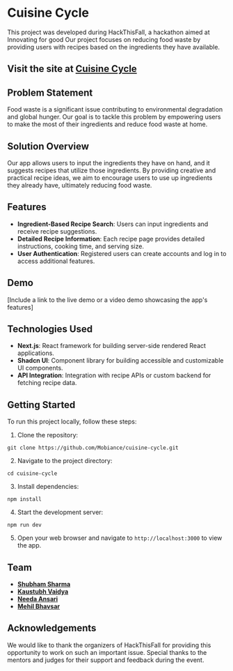 # Cuisine Cycle

This project was developed during HackThisFall, a hackathon aimed at Innovating for good Our project focuses on reducing food waste by providing users with recipes based on the ingredients they have available.

## Visit the site at [Cuisine Cycle](https://cuisine-cycle.vercel.app/)

## Problem Statement

Food waste is a significant issue contributing to environmental degradation and global hunger. Our goal is to tackle this problem by empowering users to make the most of their ingredients and reduce food waste at home.

## Solution Overview

Our app allows users to input the ingredients they have on hand, and it suggests recipes that utilize those ingredients. By providing creative and practical recipe ideas, we aim to encourage users to use up ingredients they already have, ultimately reducing food waste.

## Features

- **Ingredient-Based Recipe Search**: Users can input ingredients and receive recipe suggestions.
- **Detailed Recipe Information**: Each recipe page provides detailed instructions, cooking time, and serving size.
- **User Authentication**: Registered users can create accounts and log in to access additional features.

## Demo

[Include a link to the live demo or a video demo showcasing the app's features]

## Technologies Used

- **Next.js**: React framework for building server-side rendered React applications.
- **Shadcn UI**: Component library for building accessible and customizable UI components.
- **API Integration**: Integration with recipe APIs or custom backend for fetching recipe data.

## Getting Started

To run this project locally, follow these steps:

1. Clone the repository:

```
git clone https://github.com/Mobiance/cuisine-cycle.git
```

2. Navigate to the project directory:

```
cd cuisine-cycle
```

3. Install dependencies:

```
npm install
```

4. Start the development server:

```
npm run dev
```

5. Open your web browser and navigate to `http://localhost:3000` to view the app.

## Team

- **[Shubham Sharma]( https://github.com/Mobiance )**
- **[Kaustubh Vaidya]( https://github.com/KaustubhVaidya404 )**
- **[Needa Ansari]( https://github.com/needa01 )**
- **[Mehil Bhavsar]( https://github.com/Hemil-bhavsar )**

## Acknowledgements

We would like to thank the organizers of HackThisFall for providing this opportunity to work on such an important issue. Special thanks to the mentors and judges for their support and feedback during the event.
